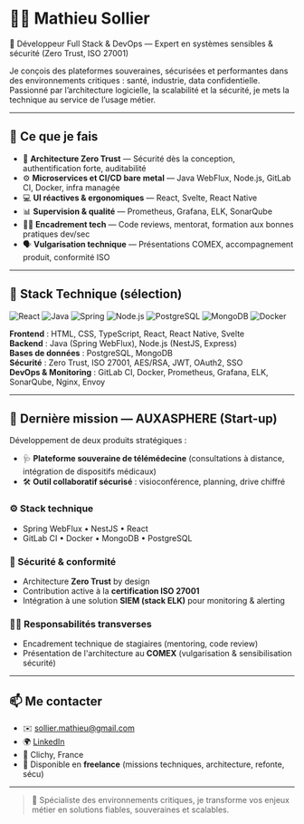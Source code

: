 # 👨‍💻 Mathieu Sollier

🎯 Développeur Full Stack & DevOps — Expert en systèmes sensibles & sécurité (Zero Trust, ISO 27001)

Je conçois des plateformes souveraines, sécurisées et performantes dans des environnements critiques : santé, industrie, data confidentielle. Passionné par l’architecture logicielle, la scalabilité et la sécurité, je mets la technique au service de l’usage métier.

---

## 🧠 Ce que je fais

- 🔐 **Architecture Zero Trust** — Sécurité dès la conception, authentification forte, auditabilité
- ⚙️ **Microservices et CI/CD bare metal** — Java WebFlux, Node.js, GitLab CI, Docker, infra managée
- 💻 **UI réactives & ergonomiques** — React, Svelte, React Native
- 📊 **Supervision & qualité** — Prometheus, Grafana, ELK, SonarQube
- 🧑‍🏫 **Encadrement tech** — Code reviews, mentorat, formation aux bonnes pratiques dev/sec
- 🗣️ **Vulgarisation technique** — Présentations COMEX, accompagnement produit, conformité ISO

---

## 🔧 Stack Technique (sélection)
![React](https://img.shields.io/badge/React-20232A?style=for-the-badge&logo=react&logoColor=61DAFB)
![Java](https://img.shields.io/badge/Java-ED8B00?style=for-the-badge&logo=java&logoColor=white)
![Spring](https://img.shields.io/badge/Spring-6DB33F?style=for-the-badge&logo=spring&logoColor=white)
![Node.js](https://img.shields.io/badge/Node.js-339933?style=for-the-badge&logo=nodedotjs&logoColor=white)
![PostgreSQL](https://img.shields.io/badge/PostgreSQL-4169E1?style=for-the-badge&logo=postgresql&logoColor=white)
![MongoDB](https://img.shields.io/badge/MongoDB-4EA94B?style=for-the-badge&logo=mongodb&logoColor=white)
![Docker](https://img.shields.io/badge/Docker-2496ED?style=for-the-badge&logo=docker&logoColor=white)

**Frontend** : HTML, CSS, TypeScript, React, React Native, Svelte  
**Backend** : Java (Spring WebFlux), Node.js (NestJS, Express)  
**Bases de données** : PostgreSQL, MongoDB  
**Sécurité** : Zero Trust, ISO 27001, AES/RSA, JWT, OAuth2, SSO  
**DevOps & Monitoring** : GitLab CI, Docker, Prometheus, Grafana, ELK, SonarQube, Nginx, Envoy  

---


## 🧪 Dernière mission — AUXASPHERE (Start-up)

Développement de deux produits stratégiques :
- 🩺 **Plateforme souveraine de télémédecine** (consultations à distance, intégration de dispositifs médicaux)
- 🛠️ **Outil collaboratif sécurisé** : visioconférence, planning, drive chiffré

### ⚙️ Stack technique
- Spring WebFlux • NestJS • React  
- GitLab CI • Docker • MongoDB • PostgreSQL

### 🔐 Sécurité & conformité
- Architecture **Zero Trust** by design
- Contribution active à la **certification ISO 27001**
- Intégration à une solution **SIEM (stack ELK)** pour monitoring & alerting

### 🧑‍🏫 Responsabilités transverses
- Encadrement technique de stagiaires (mentoring, code review)
- Présentation de l'architecture au **COMEX** (vulgarisation & sensibilisation sécurité)

---

## 📫 Me contacter

- ✉️ sollier.mathieu@gmail.com
- 🌍 [LinkedIn](https://www.linkedin.com/in/mathieu-sollier-1a59341a1/)
- 🧭 Clichy, France  
- 💼 Disponible en **freelance** (missions techniques, architecture, refonte, sécu)

---

> 🎯 Spécialiste des environnements critiques, je transforme vos enjeux métier en solutions fiables, souveraines et scalables.
